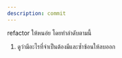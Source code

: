 ```yaml
---
description: commit
---
```


refactor ให้หนอ่ย โดยทำลำดับตามนี้
1. ดูว่ามีอะไรที่จำเป็นต้องมีและซ้ำซ้อนให้ลบออก